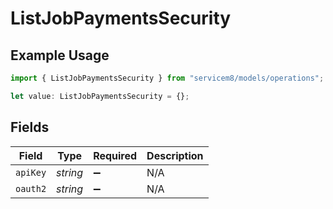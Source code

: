 # ListJobPaymentsSecurity

## Example Usage

```typescript
import { ListJobPaymentsSecurity } from "servicem8/models/operations";

let value: ListJobPaymentsSecurity = {};
```

## Fields

| Field              | Type               | Required           | Description        |
| ------------------ | ------------------ | ------------------ | ------------------ |
| `apiKey`           | *string*           | :heavy_minus_sign: | N/A                |
| `oauth2`           | *string*           | :heavy_minus_sign: | N/A                |